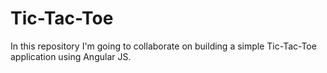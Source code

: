 # Tic-Tac-Toe

In this repository I'm going to collaborate on building a simple Tic-Tac-Toe application
using Angular JS.
